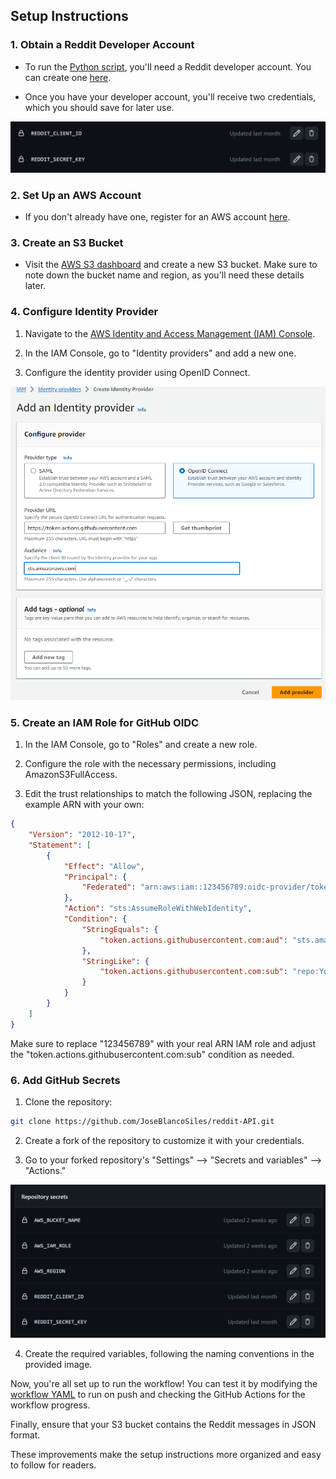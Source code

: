## Setup Instructions

### 1. Obtain a Reddit Developer Account

- To run the [Python script](/EXTRACT/extract_reddit_posts.py), you'll need a Reddit developer account. You can create one [here](https://support.reddithelp.com/hc/en-us/requests/new?ticket_form_id=14868593862164).

- Once you have your developer account, you'll receive two credentials, which you should save for later use.

![Alt text](/images/reddit-dev.png)

### 2. Set Up an AWS Account

- If you don't already have one, register for an AWS account [here](https://aws.amazon.com/free/?all-free-tier.sort-by=item.additionalFields.SortRank&all-free-tier.sort-order=asc&awsf.Free%20Tier%20Types=*all&awsf.Free%20Tier%20Categories=*all).

### 3. Create an S3 Bucket

- Visit the [AWS S3 dashboard](https://aws.amazon.com/s3/) and create a new S3 bucket. Make sure to note down the bucket name and region, as you'll need these details later.

### 4. Configure Identity Provider

1. Navigate to the [AWS Identity and Access Management (IAM) Console](https://aws.amazon.com/iam/).

2. In the IAM Console, go to "Identity providers" and add a new one.

3. Configure the identity provider using OpenID Connect.

![Alt text](/images/openID.png)

### 5. Create an IAM Role for GitHub OIDC

1. In the IAM Console, go to "Roles" and create a new role.

2. Configure the role with the necessary permissions, including AmazonS3FullAccess.

3. Edit the trust relationships to match the following JSON, replacing the example ARN with your own:

```json
{
    "Version": "2012-10-17",
    "Statement": [
        {
            "Effect": "Allow",
            "Principal": {
                "Federated": "arn:aws:iam::123456789:oidc-provider/token.actions.githubusercontent.com"
            },
            "Action": "sts:AssumeRoleWithWebIdentity",
            "Condition": {
                "StringEquals": {
                    "token.actions.githubusercontent.com:aud": "sts.amazonaws.com"
                },
                "StringLike": {
                    "token.actions.githubusercontent.com:sub": "repo:YourGitHubUsername/YourRepoName:*"
                }
            }
        }
    ]
}
```

Make sure to replace "123456789" with your real ARN IAM role and adjust the "token.actions.githubusercontent.com:sub" condition as needed.

### 6. Add GitHub Secrets

1. Clone the repository:

```bash
git clone https://github.com/JoseBlancoSiles/reddit-API.git
```
2. Create a fork of the repository to customize it with your credentials.

3. Go to your forked repository's "Settings" --> "Secrets and variables" --> "Actions."

![Alt text](/images/secrets.png)

4. Create the required variables, following the naming conventions in the provided image.

Now, you're all set up to run the workflow! You can test it by modifying the [workflow YAML](../.github/workflows/actions.yaml) to run on push and checking the GitHub Actions for the workflow progress.

Finally, ensure that your S3 bucket contains the Reddit messages in JSON format.

These improvements make the setup instructions more organized and easy to follow for readers.